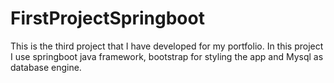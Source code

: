 # FirstProjectSpringboot
This is the third project that I have developed for my portfolio. In this project I use springboot java framework, bootstrap for styling the app and Mysql as database engine.
